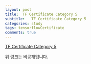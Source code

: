 ```yaml
---
layout: post
title:  TF Certificate Category 5
subtitle:   TF Certificate Category 5
categories: study
tags: tensorflowCertificate
comments: true
---
```


[TF Certificate Category 5](https://colab.research.google.com/drive/14r9_GjM_Fwd08g3sLN7ld9PXXYRrhSWy?usp=sharing)

위 링크는 비공개입니다.
